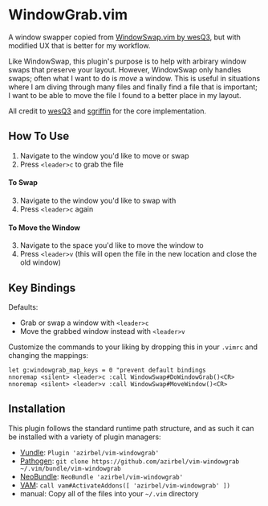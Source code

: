 # WindowGrab.vim

A window swapper copied from [WindowSwap.vim by wesQ3][1], but with modified UX
that is better for my workflow.

Like WindowSwap, this plugin's purpose is to help with arbirary window swaps
that preserve your layout. However, WindowSwap only handles swaps; often what
I want to do is *move* a window. This is useful in situations where I am diving
through many files and finally find a file that is important; I want to be able
to move the file I found to a better place in my layout.

All credit to [wesQ3][1] and [sgriffin][2] for the core implementation.

## How To Use

1. Navigate to the window you'd like to move or swap
2. Press `<leader>c` to grab the file

#### To Swap

3. Navigate to the window you'd like to swap with
4. Press `<leader>c` again

#### To Move the Window

3. Navigate to the space you'd like to move the window to
4. Press `<leader>v` (this will open the file in the new location and close the
  old window)

## Key Bindings

Defaults:
* Grab or swap a window with `<leader>c`
* Move the grabbed window instead with `<leader>v`

Customize the commands to your liking by dropping this in your `.vimrc` and
changing the mappings:

```VimL
let g:windowgrab_map_keys = 0 "prevent default bindings
nnoremap <silent> <leader>c :call WindowSwap#DoWindowGrab()<CR>
nnoremap <silent> <leader>v :call WindowSwap#MoveWindow()<CR>
```

## Installation

This plugin follows the standard runtime path structure, and as such it can be
installed with a variety of plugin managers:

* [Vundle][11]: `Plugin 'azirbel/vim-windowgrab'`
* [Pathogen][12]: `git clone https://github.com/azirbel/vim-windowgrab ~/.vim/bundle/vim-windowgrab`
* [NeoBundle][13]: `NeoBundle 'azirbel/vim-windowgrab'`
* [VAM][14]: `call vam#ActivateAddons([ 'azirbel/vim-windowgrab' ])`
* manual: Copy all of the files into your `~/.vim` directory

[1]: https://github.com/azirbel/vim-windowswap
[2]: http://stackoverflow.com/q/2586984/77782
[11]: https://github.com/gmarik/vundle
[12]: https://github.com/tpope/vim-pathogen
[13]: https://github.com/Shougo/neobundle.vim
[14]: https://github.com/MarcWeber/vim-addon-manager
